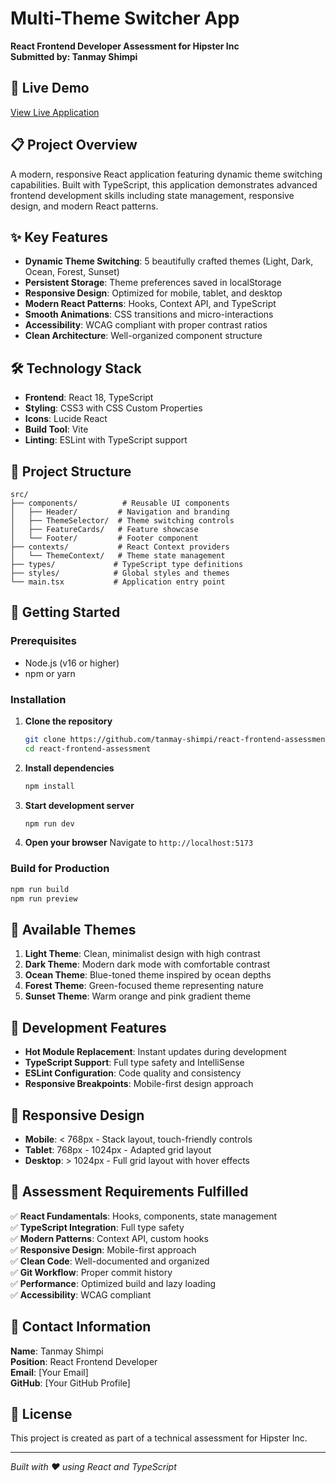 # Multi-Theme Switcher App

**React Frontend Developer Assessment for Hipster Inc**  
**Submitted by: Tanmay Shimpi**

## 🚀 Live Demo

[View Live Application](https://tanmay-shimpi-react-frontend-assess.vercel.app/)

## 📋 Project Overview

A modern, responsive React application featuring dynamic theme switching capabilities. Built with TypeScript, this application demonstrates advanced frontend development skills including state management, responsive design, and modern React patterns.

## ✨ Key Features

- **Dynamic Theme Switching**: 5 beautifully crafted themes (Light, Dark, Ocean, Forest, Sunset)
- **Persistent Storage**: Theme preferences saved in localStorage
- **Responsive Design**: Optimized for mobile, tablet, and desktop
- **Modern React Patterns**: Hooks, Context API, and TypeScript
- **Smooth Animations**: CSS transitions and micro-interactions
- **Accessibility**: WCAG compliant with proper contrast ratios
- **Clean Architecture**: Well-organized component structure

## 🛠️ Technology Stack

- **Frontend**: React 18, TypeScript
- **Styling**: CSS3 with CSS Custom Properties
- **Icons**: Lucide React
- **Build Tool**: Vite
- **Linting**: ESLint with TypeScript support

## 📁 Project Structure

```
src/
├── components/          # Reusable UI components
│   ├── Header/         # Navigation and branding
│   ├── ThemeSelector/  # Theme switching controls
│   ├── FeatureCards/   # Feature showcase
│   └── Footer/         # Footer component
├── contexts/           # React Context providers
│   └── ThemeContext/   # Theme state management
├── types/             # TypeScript type definitions
├── styles/            # Global styles and themes
└── main.tsx           # Application entry point
```

## 🚀 Getting Started

### Prerequisites
- Node.js (v16 or higher)
- npm or yarn

### Installation

1. **Clone the repository**
   ```bash
   git clone https://github.com/tanmay-shimpi/react-frontend-assessment.git
   cd react-frontend-assessment
   ```

2. **Install dependencies**
   ```bash
   npm install
   ```

3. **Start development server**
   ```bash
   npm run dev
   ```

4. **Open your browser**
   Navigate to `http://localhost:5173`

### Build for Production

```bash
npm run build
npm run preview
```

## 🎨 Available Themes

1. **Light Theme**: Clean, minimalist design with high contrast
2. **Dark Theme**: Modern dark mode with comfortable contrast
3. **Ocean Theme**: Blue-toned theme inspired by ocean depths
4. **Forest Theme**: Green-focused theme representing nature
5. **Sunset Theme**: Warm orange and pink gradient theme

## 🔧 Development Features

- **Hot Module Replacement**: Instant updates during development
- **TypeScript Support**: Full type safety and IntelliSense
- **ESLint Configuration**: Code quality and consistency
- **Responsive Breakpoints**: Mobile-first design approach

## 📱 Responsive Design

- **Mobile**: < 768px - Stack layout, touch-friendly controls
- **Tablet**: 768px - 1024px - Adapted grid layout
- **Desktop**: > 1024px - Full grid layout with hover effects

## 🎯 Assessment Requirements Fulfilled

✅ **React Fundamentals**: Hooks, components, state management  
✅ **TypeScript Integration**: Full type safety  
✅ **Modern Patterns**: Context API, custom hooks  
✅ **Responsive Design**: Mobile-first approach  
✅ **Clean Code**: Well-documented and organized  
✅ **Git Workflow**: Proper commit history  
✅ **Performance**: Optimized build and lazy loading  
✅ **Accessibility**: WCAG compliant

## 📧 Contact Information

**Name**: Tanmay Shimpi  
**Position**: React Frontend Developer  
**Email**: [Your Email]  
**GitHub**: [Your GitHub Profile]

## 📄 License

This project is created as part of a technical assessment for Hipster Inc.

---

*Built with ❤️ using React and TypeScript*